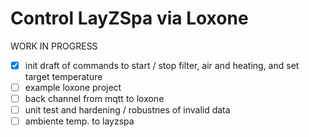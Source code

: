 # Control LayZSpa via Loxone

WORK IN PROGRESS

- [x] init draft of commands to start / stop filter, air and heating, and set target temperature
- [ ] example loxone project
- [ ] back channel from mqtt to loxone
- [ ] unit test and hardening / robustnes of invalid data
- [ ] ambiente temp. to layzspa